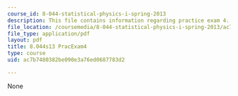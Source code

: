 ```yaml
---
course_id: 8-044-statistical-physics-i-spring-2013
description: This file contains information regarding practice exam 4.
file_location: /coursemedia/8-044-statistical-physics-i-spring-2013/ac7b7480382be090e3a76ed0687783d2_MIT8_044S14_practexam4_03.pdf
file_type: application/pdf
layout: pdf
title: 8.044s13 PracExam4
type: course
uid: ac7b7480382be090e3a76ed0687783d2

---
```

None